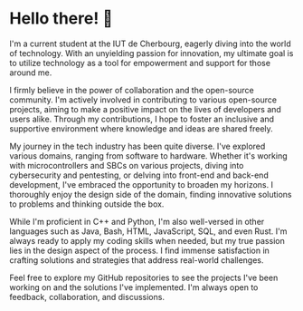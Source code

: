 # Hello there! 👋

I'm a current student at the IUT de Cherbourg, eagerly diving into the world of technology. With an unyielding passion for innovation, my ultimate goal is to utilize technology as a tool for empowerment and support for those around me.

I firmly believe in the power of collaboration and the open-source community. I'm actively involved in contributing to various open-source projects, aiming to make a positive impact on the lives of developers and users alike. Through my contributions, I hope to foster an inclusive and supportive environment where knowledge and ideas are shared freely.

My journey in the tech industry has been quite diverse. I've explored various domains, ranging from software to hardware. Whether it's working with microcontrollers and SBCs on various projects, diving into cybersecurity and pentesting, or delving into front-end and back-end development, I've embraced the opportunity to broaden my horizons. I thoroughly enjoy the design side of the domain, finding innovative solutions to problems and thinking outside the box.

While I'm proficient in C++ and Python, I'm also well-versed in other languages such as Java, Bash, HTML, JavaScript, SQL, and even Rust. I'm always ready to apply my coding skills when needed, but my true passion lies in the design aspect of the process. I find immense satisfaction in crafting solutions and strategies that address real-world challenges.

Feel free to explore my GitHub repositories to see the projects I've been working on and the solutions I've implemented. I'm always open to feedback, collaboration, and discussions.
